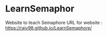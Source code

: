 # LearnSemaphor
Website to teach Semaphore
URL for website : https://rajv98.github.io/LearnSemaphore/
